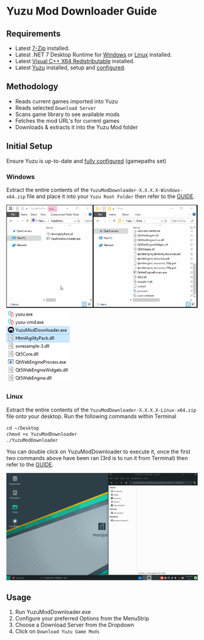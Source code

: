 # Yuzu Mod Downloader Guide

## Requirements

- Latest [7-Zip](https://www.7-zip.org/a/7z2201-x64.msi) installed.
- Latest .NET 7 Desktop Runtime for [Windows](https://dotnet.microsoft.com/en-us/download/dotnet/thank-you/runtime-desktop-7.0.5-windows-x64-installer) or [Linux](https://learn.microsoft.com/en-gb/dotnet/core/install/linux?WT.mc_id=dotnet-35129-website) installed.
- Latest [Visual C++ X64 Redistributable](https://aka.ms/vs/16/release/vc_redist.x64.exe) installed.
- Latest [Yuzu](https://yuzu-emu.org/downloads/) installed, setup and [configured](https://youtu.be/kSVlTC1mO9w).

## Methodology

- Reads current games imported into Yuzu
- Reads selected `Download Server`
- Scans game library to see available mods
- Fetches the mod URL's for current games
- Downloads & extracts it into the Yuzu Mod folder

## Initial Setup

Ensure Yuzu is up-to-date and [fully configured](https://www.youtube.com/watch?v=93xsKERji60) (gamepaths set)

### Windows

Extract the entire contents of the `YuzuModDownloader-X.X.X.X-Windows-x64.zip` file and place it into your `Yuzu Root Folder` then refer to the [GUIDE](https://github.com/amakvana/YuzuModDownloader/blob/main/GUIDE.md).

![YuzuModDownloaderSetupWindowsAnimated](images/ymd-setup-windows.gif)
![YuzuModDownloaderSetupWindows](images/ymd-setup-windows-2.png)

### Linux

Extract the entire contents of the `YuzuModDownloader-X.X.X.X-Linux-x64.zip` file onto your desktop.
Run the following commands within Terminal

```
cd ~/Desktop
chmod +x YuzuModDownloader
./YuzuModDownloader
```

You can double click on YuzuModDownloader to execute it, once the first two commands above have been ran (3rd is to run it from Terminal) then refer to the [GUIDE](https://github.com/amakvana/YuzuModDownloader/blob/main/GUIDE.md).

![YuzuModDownloaderSetupLinuxAnimated](images/ymd-setup-linux.gif)

## Usage

1. Run YuzuModDownloader.exe
2. Configure your preferred Options from the MenuStrip
3. Choose a Download Server from the Dropdown
4. Click on `Download Yuzu Game Mods`
